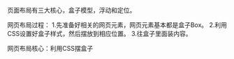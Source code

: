 页面布局有三大核心，盒子模型，浮动和定位。

网页布局过程：
1.先准备好相关的网页元素，网页元素基本都是盒子Box。
2.利用CSS设置好盒子样式，然后摆放到相应位置。
3.往盒子里面装内容。

网页布局核心：利用CSS摆盒子